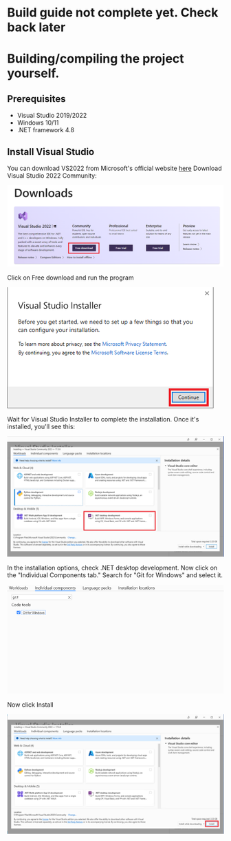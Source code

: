 #  Build guide not complete yet. Check back later
# Building/compiling the project yourself.
## Prerequisites
- Visual Studio 2019/2022
- Windows 10/11
- .NET framework 4.8
## Install Visual Studio
You can download VS2022 from Microsoft's official website [here](https://visualstudio.microsoft.com/downloads/)
Download Visual Studio 2022 Community:

![downloads page](https://raw.githubusercontent.com/MrFlapstaart/GameOCRTTS/master/docs/vs-downloads.png)<br>

Click on Free download and run the program

![installer tos](https://raw.githubusercontent.com/MrFlapstaart/GameOCRTTS/master/docs/vs-installer-installer.png)<br>

Wait for Visual Studio Installer to complete the installation. Once it's installed, you'll see this:

![select .net desktop development](https://raw.githubusercontent.com/MrFlapstaart/GameOCRTTS/master/docs/vs-dotnet-select.png)<br>

In the installation options, check .NET desktop development. Now click on the "Individual Components tab."
Search for "Git for Windows" and select it.

![select Git for Windows](https://raw.githubusercontent.com/MrFlapstaart/GameOCRTTS/master/docs/vs-installer-git.png)<br>

Now click Install

![install button](https://raw.githubusercontent.com/MrFlapstaart/GameOCRTTS/master/docs/vs-installer-install.png)<br>
